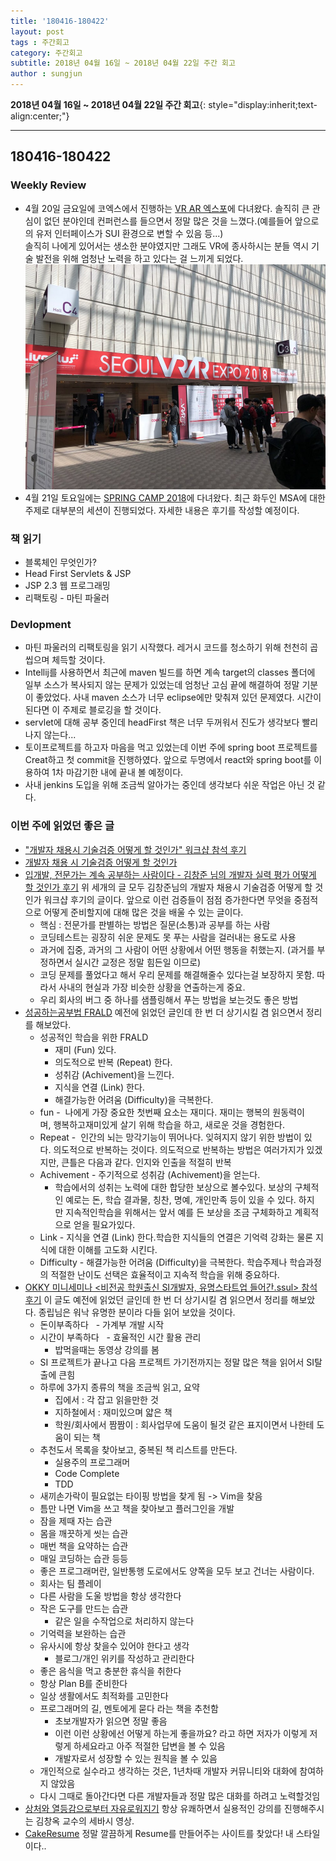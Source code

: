 ```yaml
---
title: '180416-180422'  
layout: post  
tags : 주간회고
category: 주간회고
subtitle: 2018년 04월 16일 ~ 2018년 04월 22일 주간 회고
author : sungjun
---
```


**2018년 04월 16일 ~ 2018년 04월 22일 주간 회고**{: style="display:inherit;text-align:center;"}

---

## 180416-180422

### Weekly Review
  - 4월 20일 금요일에 코엑스에서 진행하는 [VR AR 엑스포](http://www.seoulvrar.com/index.php)에 다녀왔다. 솔직히 큰 관심이 없던 분야인데 컨퍼런스를 들으면서 정말 많은 것을 느꼈다.(예를들어 앞으로의 유저 인터페이스가 SUI 환경으로 변할 수 있음 등...)   
  솔직히 나에게 있어서는 생소한 분야였지만 그래도 VR에 종사하시는 분들 역시 기술 발전을 위해 엄청난 노력을 하고 있다는 걸 느끼게 되었다.
  ![VrArExpo](/assets/images/usingimages/vrarExpo.jpg)
  - 4월 21일 토요일에는 [SPRING CAMP 2018](http://www.springcamp.io/2018/)에 다녀왔다. 최근 화두인 MSA에 대한 주제로 대부분의 세션이 진행되었다. 자세한 내용은 후기를 작성할 예정이다.

### 책 읽기
  - 블록체인 무엇인가?
  - Head First Servlets & JSP
  - JSP 2.3 웹 프로그래밍
  - 리팩토링 - 마틴 파울러

### Devlopment
  - 마틴 파울러의 리팩토링을 읽기 시작했다. 레거시 코드를 청소하기 위해 천천히 곱씹으며 체득할 것이다.
  - Intellij를 사용하면서 최근에 maven 빌드를 하면 계속 target의 classes 폴더에 일부 소스가 복사되지 않는 문제가 있었는데 엄청난 고심 끝에 해결하여 정말 기분이 좋았었다. 사내 maven 소스가 너무 eclipse에만 맞춰져 있던 문제였다. 시간이 된다면 이 주제로 블로깅을 할 것이다.
  - servlet에 대해 공부 중인데 headFirst 책은 너무 두꺼워서 진도가 생각보다 빨리 나지 않는다...
  - 토이프로젝트를 하고자 마음을 먹고 있었는데 이번 주에 spring boot 프로젝트를 Creat하고 첫 commit을 진행하였다. 앞으로 두명에서 react와 spring boot를 이용하여 1차 마감기한 내에 끝내 볼 예정이다.
  - 사내 jenkins 도입을 위해 조금씩 알아가는 중인데 생각보다 쉬운 작업은 아닌 것 같다.

### 이번 주에 읽었던 좋은 글
  - ["개발자 채용시 기술검증 어떻게 할 것인가" 워크샵 참석 후기](http://jojoldu.tistory.com/285)
  - [개발자 채용 시 기술검증 어떻게 할 것인가](https://brunch.co.kr/@leehosung/47)
  - [입개발, 전문가는 계속 공부하는 사람이다 - 김창준 님의 개발자 실력 평가 어떻게 할 것인가 후기](http://www.popit.kr/%EC%9E%85-%EA%B0%9C%EB%B0%9C-%EC%A0%84%EB%AC%B8%EA%B0%80%EB%8A%94-%EA%B3%84%EC%86%8D-%EA%B3%B5%EB%B6%80%ED%95%98%EB%8A%94-%EC%82%AC%EB%9E%8C%EC%9D%B4%EB%8B%A4-%EA%B9%80%EC%B0%BD%EC%A4%80/) 위 세개의 글 모두 김창준님의 개발자 채용시 기술검증 어떻게 할 것인가 워크샵 후기의 글이다. 앞으로 이런 검증들이 점점 증가한다면 무엇을 중점적으로 어떻게 준비할지에 대해 많은 것을 배울 수 있는 글이다.
    - 핵심 : 전문가를 판별하는 방법은 질문(소통)과 공부를 하는 사람
    - 코딩테스트는 굉장히 쉬운 문제도 못 푸는 사람을 걸러내는 용도로 사용
    - 과거에 집중, 과거의 그 사람이 어떤 상황에서 어떤 행동을 취했는지. (과거를 부정하면서 실시간 교정은 정말 힘든일 이므로)
    - 코딩 문제를 풀었다고 해서 우리 문제를 해결해줄수 있다는걸 보장하지 못함. 따라서 사내의 현실과 가장 비슷한 상황을 연출하는게 중요.
    - 우리 회사의 버그 중 하나를 샘플링해서 푸는 방법을 보는것도 좋은 방법
  - [성공하는공부법 FRALD](http://blog.coffeeselo.com/successful-study-method_frald) 예전에 읽었던 글인데 한 번 더 상기시킬 겸 읽으면서 정리를 해보았다.
    - 성공적인 학습을 위한 FRALD
      - 재미 (Fun) 있다.
      - 의도적으로 반복 (Repeat) 한다.
      - 성취감 (Achivement)을 느낀다.
      - 지식을 연결 (Link) 한다.
      - 해결가능한 어려움 (Difficulty)을 극복한다.
    - fun -  나에게 가장 중요한 첫번째 요소는 재미다. 재미는 행복의 원동력이며, 행복하고재미있게 살기 위해 학습을 하고, 새로운 것을 경험한다. 
    - Repeat -  인간의 뇌는 망각기능이 뛰어나다. 잊혀지지 않기 위한 방법이 있다. 의도적으로 반복하는 것이다. 의도적으로 반복하는 방법은 여러가지가 있겠지만, 큰틀은 다음과 같다. 인지와 인출을 적절히 반복
    - Achivement - 주기적으로 성취감 (Achivement)을 얻는다.
      - 학습에서의 성취는 노력에 대한 합당한 보상으로 볼수있다. 보상의 구체적인 예로는 돈, 학습 결과물, 칭찬, 명예, 개인만족 등이 있을 수 있다. 하지만 지속적인학습을 위해서는 앞서 예를 든 보상을 조금 구체화하고 계획적으로 얻을 필요가있다.
    - Link - 지식을 연결 (Link) 한다.학습한 지식들의 연결은 기억력 강화는 물론 지식에 대한 이해를 고도화 시킨다.
    - Difficulty - 해결가능한 어려움 (Difficulty)을 극복한다. 학습주제나 학습과정의 적절한 난이도 선택은 효율적이고 지속적 학습을 위해 중요하다.
  - [OKKY 미니세미나 <비전공 학원출신 SI개발자, 유명스타트업 들어간.ssul> 참석 후기](https://okky.kr/article/425700) 이 글도 예전에 읽었던 글인데 한 번 더 상기시킬 겸 읽으면서 정리를 해보았다. 종립님은 워낙 유명한 분이라 다들 읽어 보았을 것이다.
    - 돈이부족하다
      - 가계부 개발 시작
    - 시간이 부족하다
      - 효율적인 시간 활용 관리
      - 밥먹을때는 동영상 강의를 봄
    - SI 프로젝트가 끝나고 다음 프로젝트 가기전까지는 정말 많은 책을 읽어서 SI탈출에 큰힘
    - 하루에 3가지 종류의 책을 조금씩 읽고, 요약
      - 집에서 : 각 잡고 읽을만한 것
      - 지하철에서 : 재미있으며 얇은 책
      - 학원/회사에서 짬짬이 : 회사업무에 도움이 될것 같은 표지이면서 나한테 도움이 되는 책
    - 추천도서 목록을 찾아보고, 중복된 책 리스트를 만든다.
      - 실용주의 프로그래머
      - Code Complete
      - TDD
    - 새끼손가락이 필요없는 타이핑 방법을 찾게 됨 -> Vim을 찾음
    - 틈만 나면 Vim을 쓰고 책을 찾아보고 플러그인을 개발
    - 잠을 제때 자는 습관
    - 몸을 깨끗하게 씻는 습관
    - 매번 책을 요약하는 습관
    - 매일 코딩하는 습관 등등
    - 좋은 프로그래머란, 일반통행 도로에서도 양쪽을 모두 보고 건너는 사람이다.
    - 회사는 팀 플레이
    - 다른 사람을 도울 방법을 항상 생각한다
    - 작은 도구를 만드는 습관
      - 같은 일을 수작업으로 처리하지 않는다
    - 기억력을 보완하는 습관
    - 유사시에 항상 찾을수 있어야 한다고 생각
      - 블로그/개인 위키를 작성하고 관리한다
    - 좋은 음식을 먹고 충분한 휴식을 취한다
    - 항상 Plan B를 준비한다
    - 일상 생활에서도 최적화를 고민한다
    - 프로그래머의 길, 멘토에게 묻다 라는 책을 추천함
      - 초보개발자가 읽으면 정말 좋음
      - 이런 이런 상황에선 어떻게 하는게 좋을까요? 라고 하면 저자가 이렇게 저렇게 하세요라고 아주 적절한 답변을 볼 수 있음
      - 개발자로서 성장할 수 있는 원칙을 볼 수 있음
    - 개인적으로 실수라고 생각하는 것은, 1년차때 개발자 커뮤니티와 대화에 참여하지 않았음
    - 다시 그때로 돌아간다면 다른 개발자들과 정말 많은 대화를 하려고 노력할것임 
  - [상처와 열등감으로부터 자유로워지기](https://www.youtube.com/watch?v=0zSJgEbxVBM&feature=youtu.be) 항상 유쾌하면서 실용적인 강의를 진행해주시는 김창옥 교수의 세바시 영상.
  - [CakeResume](https://www.cakeresume.com/) 정말 깔끔하게 Resume를 만들어주는 사이트를 찾았다! 내 스타일이다..
